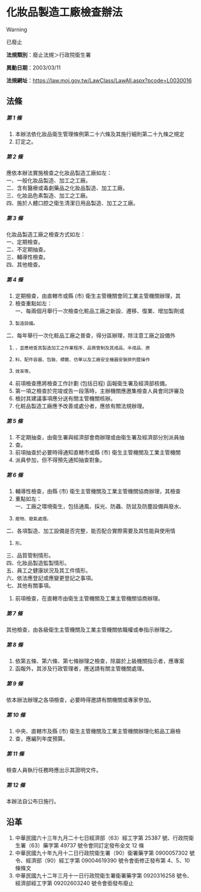 # 化妝品製造工廠檢查辦法


> [!WARNING]
> 已廢止


**法規類別**：廢止法規＞行政院衛生署

**異動日期**：2003/03/11  

**法規網址**：https://law.moj.gov.tw/LawClass/LawAll.aspx?pcode=L0030016



## 法條
##### 第 1 條
1. 本辦法依化妝品衛生管理條例第二十六條及其施行細則第二十九條之規定
1. 訂定之。

##### 第 2 條
應依本辦法實施檢查之化妝品製造工廠如左：  
一、一般化妝品製造、加工之工廠。  
二、含有醫療或毒劇藥品之化妝品製造、加工工廠。  
三、化妝品色素製造、加工之工廠。  
四、施於人體口腔之衛生清潔日用品製造、加工之工廠。

##### 第 3 條
化妝品製造工廠之檢查方式如左：  
一、定期檢查。  
二、不定期抽查。  
三、輔導性檢查。  
四、其他檢查。

##### 第 4 條
1. 定期檢查，由直轄市或縣 (市) 衛生主管機關會同工業主管機關辦理，其
1. 檢查重點如左：  
一、每兩個月舉行一次檢查化粧品工廠之新設、遷移、復業、增加製劑或
1.     製造設備。  
二、每年舉行一次化粧品工廠之普查，得分區辦理，除注意工廠之設備外
1.     ，並應檢查其製造加工之作業程序、品質管制及其成品、半成品、原
1.     料、配件容器、包裝、標籤、仿單以及工廠安全機器安裝排列暨操作
1.     效率等。
1. 前項檢查應將檢查工作計劃 (包括日程) 函報衛生署及經濟部核備。
1. 第一項之檢查於完竣或告一段落時，主辦機關應邀集檢查人員會同評審及
1. 檢討其建議事項應分送有關主管機關核辦。
1. 化粧品製造工廠應予改善或處分者，應依有關法規辦理。

##### 第 5 條
1. 不定期抽查，由衛生署與經濟部會商辦理或由衛生署及經濟部分別派員抽
1. 查。
1. 前項抽查於必要時得通知直轄市或縣 (市) 衛生主管機關及工業主管機關
1. 派員參加，但不得預先通知抽查對象。

##### 第 6 條
1. 輔導性檢查，由縣 (市) 衛生主管機關及工業主管機關協商辦理，其檢查
1. 重點如左：  
一、工廠之環境衛生，包括通風、採光、防蟲、防鼠及防塵設備與廢水、
1.     廢物、廢氣處理。  
二、各項製造、加工設備是否完整，能否配合實際需要及其性能與使用情
1.     形。  
三、品質管制情形。  
四、化妝品製造監製情形。  
五、員工之健康狀況及其工件情形。  
六、依法應登記或應變更登記之事項。  
七、其他有關事項。
1. 前項檢查，在直轄市由衛生主管機關及工業主管機關協商辦理。

##### 第 7 條
其他檢查，由各級衛生主管機關及工業主管機關依職權或奉指示辦理之。

##### 第 8 條
1. 依第五條、第六條、第七條辦理之檢查，除屬於上級機關指示者，應專案
1. 函報外，其涉及行政管理者，應送請有關主管機關處理。

##### 第 9 條
依本辦法辦理之各項檢查，必要時得邀請有關機關或專家參加。

##### 第 10 條
1. 中央、直轄市及縣 (市) 衛生主管機關及工業主管機關辦理化粧品工廠檢
1. 查，應編列年度預算。

##### 第 11 條
檢查人員執行任務時應出示其證明文件。

##### 第 12 條
本辦法自公布日施行。

## 沿革
1. 中華民國六十三年九月二十七日經濟部（63）經工字第 25387  號、行政院衛生署（63）藥字第 49737  號令會同訂定發布全文 12 條
1. 中華民國九十年九月十二日行政院衛生署（90）衛署藥字第 0900057302 號令、經濟部（90）經工字第 09004619390  號令會銜修正發布第 4、5、10 條條文
1. 中華民國九十二年三月十一日行政院衛生署衛署藥字第 0920316258 號令、經濟部經工字第 09202603240  號令會銜發布廢止
